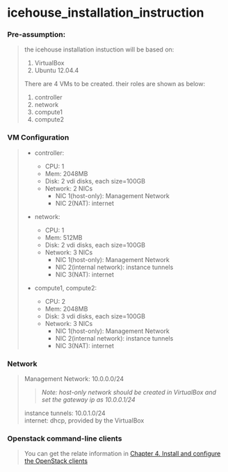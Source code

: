 icehouse_installation_instruction
=================================

### Pre-assumption:

> the icehouse installation instuction will be based on:
> 
> 1. VirtualBox
> 2. Ubuntu 12.04.4
>
> There are 4 VMs to be created. their roles are shown as below:
>
> 1. controller
> 2. network
> 3. compute1
> 4. compute2
>

### VM Configuration

> 
> + controller:
>   + CPU: 1 
>   + Mem: 2048MB
>   + Disk: 2 vdi disks, each size=100GB
>   + Network: 2 NICs
>      + NIC 1(host-only): Management Network
>      + NIC 2(NAT): internet
>
> + network:
>   + CPU: 1 
>   + Mem: 512MB
>   + Disk: 2 vdi disks, each size=100GB
>   + Network: 3 NICs
>      + NIC 1(host-only): Management Network
>      + NIC 2(internal network): instance tunnels
>      + NIC 3(NAT): internet
>
> + compute1, compute2:
>   + CPU: 2 
>   + Mem: 2048MB
>   + Disk: 3 vdi disks, each size=100GB
>   + Network: 3 NICs
>      + NIC 1(host-only): Management Network
>      + NIC 2(internal network): instance tunnels
>      + NIC 3(NAT): internet
>

### Network

> Management Network: 10.0.0.0/24  
>> *Note: host-only network should be created in VirtualBox and set the gateway ip as 10.0.0.1/24*     
>
> instance tunnels: 10.0.1.0/24  
> internet: dhcp, provided by the VirtualBox   

### Openstack command-line clients
> You can get the relate information in [Chapter 4. Install and configure the OpenStack clients](http://docs.openstack.org/icehouse/install-guide/install/apt/content/ch_clients.html)  
> 
